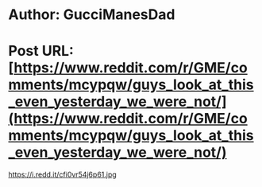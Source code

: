 # Author: GucciManesDad
# Post URL: [https://www.reddit.com/r/GME/comments/mcypqw/guys_look_at_this_even_yesterday_we_were_not/](https://www.reddit.com/r/GME/comments/mcypqw/guys_look_at_this_even_yesterday_we_were_not/)


https://i.redd.it/cfi0vr54j6p61.jpg